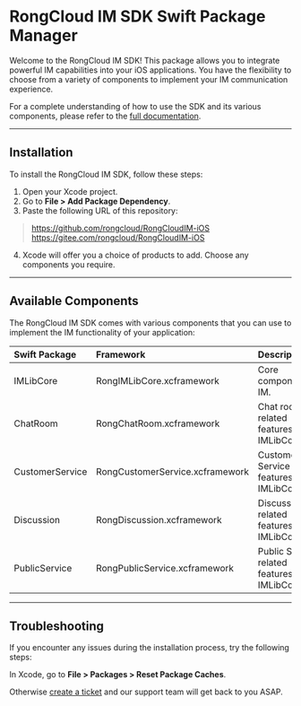 # RongCloud IM SDK Swift Package Manager

Welcome to the RongCloud IM SDK! This package allows you to integrate powerful IM capabilities into your iOS applications. You have the flexibility to choose from a variety of components to implement your IM communication experience.

For a complete understanding of how to use the SDK and its various components, please refer to the [full documentation](https://docs.rongcloud.cn/ios-imlib/quickstart).

---

## Installation

To install the RongCloud IM SDK, follow these steps:

1. Open your Xcode project.
2. Go to **File > Add Package Dependency**.
3. Paste the following URL of this repository:
> https://github.com/rongcloud/RongCloudIM-iOS
> https://gitee.com/rongcloud/RongCloudIM-iOS

4. Xcode will offer you a choice of products to add. Choose any components you require.

---

## Available Components

The RongCloud IM SDK comes with various components that you can use to implement the IM functionality of your application:

|  Swift Package  |        Framework      |  Description    |
| :-------------  | :-------------------- | :-------------- |
| IMLibCore       |  RongIMLibCore.xcframework   |  Core components for IM.  |
| ChatRoom        |  RongChatRoom.xcframework    |  Chat room related features(include IMLibCore)  |
| CustomerService |  RongCustomerService.xcframework| Customer Service related features(include IMLibCore)  |
| Discussion      |  RongDiscussion.xcframework  |   Discussion related features(include IMLibCore)  |
| PublicService   |  RongPublicService.xcframework |   Public Service related features(include IMLibCore)  |

---
## Troubleshooting

If you encounter any issues during the installation process, try the following steps:

In Xcode, go to **File > Packages > Reset Package Caches**.

Otherwise [create a ticket](https://console.rongcloud.cn/agile/formwork/ticket/create?_=1734317533052) and our support team will get back to you ASAP.
